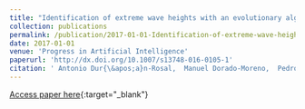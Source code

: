 ```yaml
---
title: "Identification of extreme wave heights with an evolutionary algorithm in combination with a likelihood-based segmentation"
collection: publications
permalink: /publication/2017-01-01-Identification-of-extreme-wave-heights-with-an-evolutionary-algorithm-in-combination-with-a-likelihood-based-segmentation
date: 2017-01-01
venue: 'Progress in Artificial Intelligence'
paperurl: 'http://dx.doi.org/10.1007/s13748-016-0105-1'
citation: ' Antonio Dur{\&apos;a}n-Rosal,  Manuel Dorado-Moreno,  Pedro Guti{\&apos;e}rrez,  C{\&apos;e}sar Herv{\&apos;a}s-Mart{\&apos;i}nez, &quot;Identification of extreme wave heights with an evolutionary algorithm in combination with a likelihood-based segmentation.&quot; Progress in Artificial Intelligence, 2017.'
---
```

[Access paper here](http://dx.doi.org/10.1007/s13748-016-0105-1){:target="_blank"}
